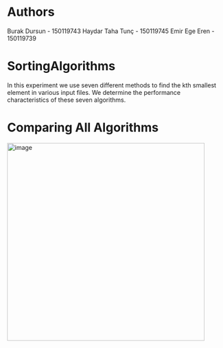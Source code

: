 # Authors
Burak Dursun - 150119743
Haydar Taha Tunç - 150119745
Emir Ege Eren - 150119739

# SortingAlgorithms
In this experiment we use seven different methods to find the kth smallest element in various input files. We determine the performance characteristics of these seven algorithms.

# Comparing All Algorithms
<img width="460" alt="image" src="https://user-images.githubusercontent.com/83729242/171743327-4ff62ac0-205f-470c-b10c-6bb77c618c3b.png">
